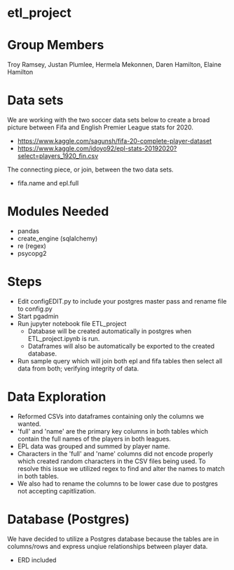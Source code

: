 # etl_project

# Group Members

Troy Ramsey, Justan Plumlee, Hermela Mekonnen, Daren Hamilton, Elaine Hamilton

# Data sets

We are working with the two soccer data sets below to create a broad picture between Fifa and English Premier League stats for 2020.

- https://www.kaggle.com/sagunsh/fifa-20-complete-player-dataset
- https://www.kaggle.com/idoyo92/epl-stats-20192020?select=players_1920_fin.csv

The connecting piece, or join, between the two data sets.

- fifa.name and epl.full

# Modules Needed

- pandas
- create_engine (sqlalchemy)
- re (regex)
- psycopg2

# Steps

- Edit configEDIT.py to include your postgres master pass and rename file to config.py
- Start pgadmin
- Run jupyter notebook file ETL_project
    - Database will be created automatically in postgres when ETL_project.ipynb is run.
    - Dataframes will also be automatically be exported to the created database.
- Run sample query which will join both epl and fifa tables then select all data from both; verifying integrity of data.

# Data Exploration

- Reformed CSVs into dataframes containing only the columns we wanted.
- 'full' and 'name' are the primary key columns in both tables which contain the full names of the players in both leagues.
- EPL data was grouped and summed by player name.
- Characters in the 'full' and 'name' columns did not encode properly which created random characters in the CSV files being used. To resolve this issue we utilized regex to find and alter the names to match in both tables.
- We also had to rename the columns to be lower case due to postgres not accepting capitlization.

# Database (Postgres)

We have decided to utilize a Postgres database because the tables are in columns/rows and express unqiue relationships between player data.

- ERD included

